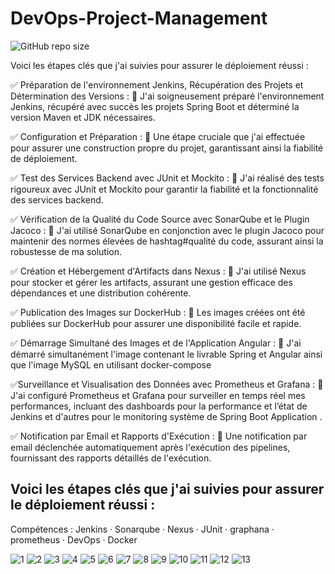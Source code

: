 # DevOps-Project-Management

![GitHub repo size](https://img.shields.io/github/repo-size/AzizBenIsmail/DevOps-Project-Management)

Voici les étapes clés que j'ai suivies pour assurer le déploiement réussi :

✅ Préparation de l'environnement Jenkins, Récupération des Projets et Détermination des Versions :
🎯 J'ai soigneusement préparé l'environnement Jenkins, récupéré avec succès les projets Spring Boot et déterminé la version Maven et JDK nécessaires.
 
✅ Configuration et Préparation :
🎯 Une étape cruciale que j'ai effectuée pour assurer une construction propre du projet, garantissant ainsi la fiabilité de déploiement.

✅ Test des Services Backend avec JUnit et Mockito :
🎯 J'ai réalisé des tests rigoureux avec JUnit et Mockito pour garantir la fiabilité et la fonctionnalité des services backend.

✅ Vérification de la Qualité du Code Source avec SonarQube et le Plugin Jacoco :
🎯 J'ai utilisé SonarQube en conjonction avec le plugin Jacoco pour maintenir des normes élevées de hashtag#qualité du code, assurant ainsi la robustesse de ma solution.

✅ Création et Hébergement d'Artifacts dans Nexus :
🎯 J'ai utilisé Nexus pour stocker et gérer les artifacts, assurant une gestion efficace des dépendances et une distribution cohérente.

✅ Publication des Images sur DockerHub :
🎯 Les images créées ont été publiées sur DockerHub pour assurer une disponibilité facile et rapide.

✅ Démarrage Simultané des Images et de l'Application Angular :
🎯 J'ai démarré simultanément l'image contenant le livrable Spring et Angular ainsi que l'image MySQL en utilisant docker-compose

✅Surveillance et Visualisation des Données avec Prometheus et Grafana :
🎯 J'ai configuré Prometheus et Grafana pour surveiller en temps réel mes performances, incluant des dashboards pour la performance et l’état de Jenkins et d'autres pour le monitoring système de Spring Boot Application .

✅ Notification par Email et Rapports d'Exécution :
🎯 Une notification par email déclenchée automatiquement après l'exécution des pipelines, fournissant des rapports détaillés de l'exécution.

## Voici les étapes clés que j'ai suivies pour assurer le déploiement réussi : 
Compétences : Jenkins · Sonarqube · Nexus · JUnit · graphana · prometheus · DevOps · Docker

![1](https://github.com/AzizBenIsmail/DevOps-Project-Management/assets/61393700/845db209-4036-4ac0-9f2d-075b9a554df4)
![2](https://github.com/AzizBenIsmail/DevOps-Project-Management/assets/61393700/59fbcd14-d2d2-4b28-96fa-539d24f44606)
![3](https://github.com/AzizBenIsmail/DevOps-Project-Management/assets/61393700/fdfc52d1-a4d9-4b0c-9437-81ce14a276c0)
![4](https://github.com/AzizBenIsmail/DevOps-Project-Management/assets/61393700/1d7ebd6a-37b7-4894-9a46-26fd60aae2d5)
![5](https://github.com/AzizBenIsmail/DevOps-Project-Management/assets/61393700/0f8cd5ae-eb38-4107-9081-adb585133328)
![6](https://github.com/AzizBenIsmail/DevOps-Project-Management/assets/61393700/6f045e14-e316-4f60-8944-98cb00aca74b)
![7](https://github.com/AzizBenIsmail/DevOps-Project-Management/assets/61393700/fdc5c742-cde0-47ba-ac7b-4b2dbe89863e)
![8](https://github.com/AzizBenIsmail/DevOps-Project-Management/assets/61393700/0cb032ff-7a21-4a85-ab36-cd12b087808f)
![9](https://github.com/AzizBenIsmail/DevOps-Project-Management/assets/61393700/e75db0e5-1c71-4a23-a9f4-e749fc22ff08)
![10](https://github.com/AzizBenIsmail/DevOps-Project-Management/assets/61393700/19389d0f-e9a0-49c7-8708-4bdc2b2cc76a)
![11](https://github.com/AzizBenIsmail/DevOps-Project-Management/assets/61393700/153e4de2-3061-405a-b171-be97e564948f)
![12](https://github.com/AzizBenIsmail/DevOps-Project-Management/assets/61393700/b720ae1c-19ba-49b4-9aaf-511449eecd52)
![13](https://github.com/AzizBenIsmail/DevOps-Project-Management/assets/61393700/d3ff6caa-5674-473a-876d-1b0f6942cc23)
